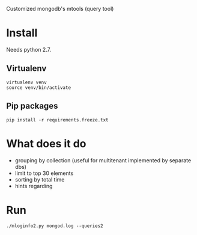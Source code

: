 Customized mongodb's mtools (query tool)

# Install

Needs python 2.7.

## Virtualenv

    virtualenv venv
    source venv/bin/activate

## Pip packages

    pip install -r requirements.freeze.txt

# What does it do
    
- grouping by collection (useful for multitenant implemented by separate dbs)
- limit to top 30 elements
- sorting by total time
- hints regarding

# Run

    ./mloginfo2.py mongod.log --queries2
